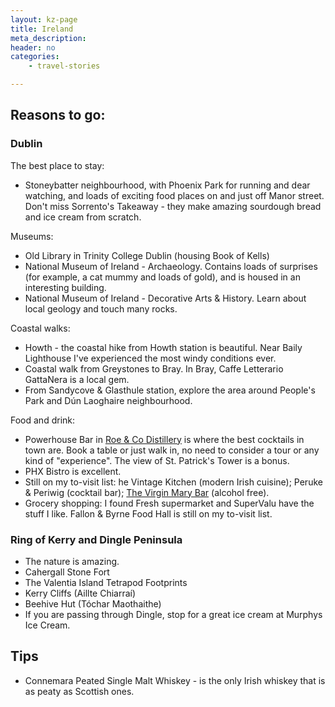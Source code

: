 ```yaml
---
layout: kz-page
title: Ireland
meta_description: 
header: no
categories:
    - travel-stories

---
```


## Reasons to go:

### Dublin

The best place to stay: 
* Stoneybatter neighbourhood, with Phoenix Park for running and dear watching, and loads of exciting food places on and just off Manor street. Don't miss Sorrento's Takeaway - they make amazing sourdough bread and ice cream from scratch.

Museums:
* Old Library in Trinity College Dublin (housing Book of Kells)
* National Museum of Ireland - Archaeology. Contains loads of surprises (for example, a cat mummy and loads of gold), and is housed in an interesting building.
* National Museum of Ireland - Decorative Arts & History. Learn about local geology and touch many rocks.

Coastal walks:
* Howth - the coastal hike from Howth station is beautiful. Near Baily Lighthouse I've experienced the most windy conditions ever.
* Coastal walk from Greystones to Bray. In Bray, Caffe Letterario GattaNera is a local gem.
* From Sandycove & Glasthule station, explore the area around People's Park and Dún Laoghaire neighbourhood.

Food and drink:
* Powerhouse Bar in [Roe & Co Distillery](https://www.roeandcowhiskey.com/) is where the best cocktails in town are. Book a table or just walk in, no need to consider a tour or any kind of "experience". The view of St. Patrick's Tower is a bonus.
* PHX Bistro is excellent.
* Still on my to-visit list: he Vintage Kitchen (modern Irish cuisine); Peruke & Periwig (cocktail bar); [The Virgin Mary Bar](https://thevirginmarybar.com/) (alcohol free).
* Grocery shopping: I found Fresh supermarket and SuperValu have the stuff I like. Fallon & Byrne Food Hall is still on my to-visit list.




### Ring of Kerry and Dingle Peninsula

* The nature is amazing. 
* Cahergall Stone Fort
* The Valentia Island Tetrapod Footprints
* Kerry Cliffs (Aillte Chiarraí)
* Beehive Hut (Tóchar Maothaithe)
* If you are passing through Dingle, stop for a great ice cream at Murphys Ice Cream.



## Tips

* Connemara Peated Single Malt Whiskey - is the only Irish whiskey that is as peaty as Scottish ones.
